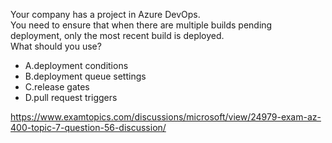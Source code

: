Your company has a project in Azure DevOps.<br/>You need to ensure that when there are multiple builds pending deployment, only the most recent build is deployed.<br/>What should you use?<br/><ul><li class="multi-choice-item"><span class="multi-choice-letter" data-choice-letter="A">A.</span>deployment conditions</li><li class="multi-choice-item correct-hidden"><span class="multi-choice-letter" data-choice-letter="B">B.</span>deployment queue settings</li><li class="multi-choice-item"><span class="multi-choice-letter" data-choice-letter="C">C.</span>release gates</li><li class="multi-choice-item"><span class="multi-choice-letter" data-choice-letter="D">D.</span>pull request triggers</li></ul><p><a href="https://www.examtopics.com/discussions/microsoft/view/24979-exam-az-400-topic-7-question-56-discussion/">https://www.examtopics.com/discussions/microsoft/view/24979-exam-az-400-topic-7-question-56-discussion/</a></p><script src="https://giscus.app/client.js"                    data-repo="azsamples/az204"                    data-repo-id="R_kgDOMRXzDQ"                    data-category="General"                    data-category-id="DIC_kwDOMRXzDc4Cgi27"                    data-mapping="pathname"                    data-strict="0"                    data-reactions-enabled="0"                    data-emit-metadata="0"                    data-input-position="bottom"                    data-theme="preferred_color_scheme"                    data-lang="en"                    crossorigin="anonymous"                    async>                    </script>